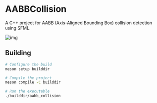 # AABBCollision

A C++ project for AABB (Axis-Aligned Bounding Box) collision detection using SFML.

![img](2025-04-07_10-10.png "Demo")

## Building

```bash
# Configure the build
meson setup builddir

# Compile the project
meson compile -C builddir

# Run the executable
./builddir/aabb_collision
```


